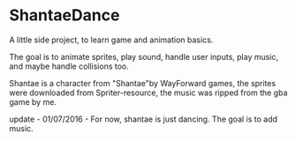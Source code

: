 # ShantaeDance
A little side project, to learn game and animation basics.

The goal is to animate sprites, play sound, handle user inputs, play music, and maybe handle collisions too.

Shantae is a character from "Shantae"by WayForward games, the sprites were downloaded from Spriter-resource, the music was ripped 
from the gba game by me.

update - 01/07/2016 -
For now, shantae is just dancing. The goal is to add music.
